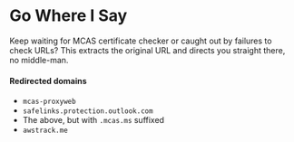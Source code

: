 # Go Where I Say

Keep waiting for MCAS certificate checker or caught out by failures to check URLs? This extracts the original URL and directs you straight there, no middle-man.

#### Redirected domains

- `mcas-proxyweb`
- `safelinks.protection.outlook.com`
- The above, but with `.mcas.ms` suffixed
- `awstrack.me`
